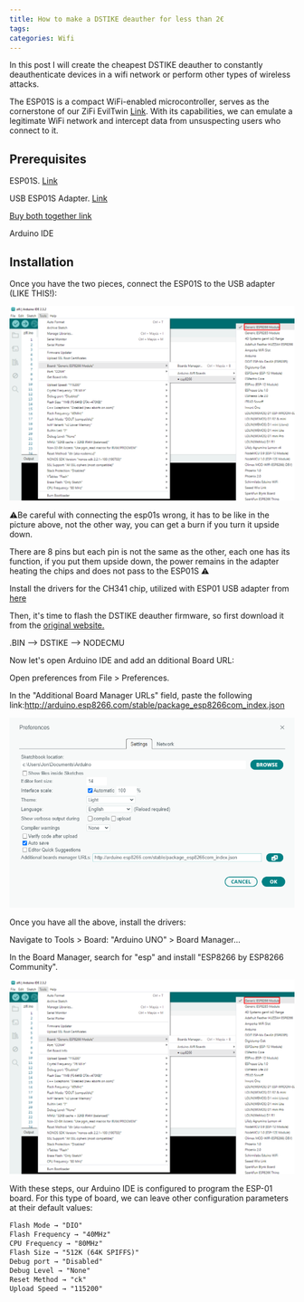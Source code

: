 ```yaml
---
title: How to make a DSTIKE deauther for less than 2€
tags: 
categories: Wifi
---
```


In this post I will create the cheapest DSTIKE deauther to constantly deauthenticate devices in a wifi network or perform other types of wireless attacks.

The ESP01S is a compact WiFi-enabled microcontroller, serves as the cornerstone of our ZiFi EvilTwin  [Link](https://github.com/sankethj/ZiFi). With its capabilities, we can emulate a legitimate WiFi network and intercept data from unsuspecting users who connect to it.

## Prerequisites

ESP01S. [Link](https://es.aliexpress.com/item/1005006323836809.html?spm=a2g0o.productlist.main.1.28415b914FtJbl&algo_pvid=ca944ce8-7dae-48fb-9d55-2356d438dcf7&algo_exp_id=ca944ce8-7dae-48fb-9d55-2356d438dcf7-0&pdp_npi=4%40dis%21EUR%214.21%211.38%21%21%2132.06%2110.51%21%40211b61a417088881547937946ebbb6%2112000036764337055%21sea%21ES%213170010347%21&curPageLogUid=6AcsFvLv3Uhi&utparam-url=scene%3Asearch%7Cquery_from%3A)

USB ESP01S Adapter. [Link](https://es.aliexpress.com/item/1005003772310662.html?spm=a2g0o.productlist.main.21.2d2d316fsmZ9iq&algo_pvid=b1e91228-dbab-4a9d-b1be-8f97de1fc506&algo_exp_id=b1e91228-dbab-4a9d-b1be-8f97de1fc506-10&pdp_npi=4%40dis%21EUR%212.12%211.44%21%21%212.24%211.52%21%40211b613117088881362586120e8ee5%2112000027112227203%21sea%21ES%213170010347%21&curPageLogUid=7Dhw4WLwdVY0&utparam-url=scene%3Asearch%7Cquery_from%3A)

[Buy both together link](https://es.aliexpress.com/item/1005002975811689.html?spm=a2g0o.productlist.main.5.6be9767fz26r9g&algo_pvid=639524e7-0b00-42fb-ad74-19ae97538200&algo_exp_id=639524e7-0b00-42fb-ad74-19ae97538200-2&pdp_ext_f=%7B%22sku_id%22%3A%2212000023045787079%22%7D&pdp_npi=3%40dis%21EUR%214.09%212.91%21%21%21%21%21%40211beca116792522848537831d0703%2112000023045787079%21sea%21ES%213767851196&curPageLogUid=JBsjD0LjXKUa)

Arduino IDE

## Installation

Once you have the two pieces, connect the ESP01S to the USB adapter (LIKE THIS!):

![Screenshot_1.png](/assets/img/screenshots/zifi/Screenshot_1.png)

⚠️Be careful with connecting the esp01s wrong, it has to be like in the picture above, not the other way, you can get a burn if you turn it upside down.

There are 8 pins but each pin is not the same as the other, each one has its function, if you put them upside down, the power remains in the adapter heating the chips and does not pass to the ESP01S ⚠️

Install the drivers for the CH341 chip, utilized with ESP01 USB adapter from [here](https://www.wch-ic.com/downloads/CH341SER_ZIP.html)

Then, it's time to flash the DSTIKE deauther firmware, so first download it from the [original website.](https://deauther.com/docs/download/)

.BIN --> DSTIKE --> NODECMU

Now let's open Arduino IDE and add an dditional Board URL:

Open preferences from File > Preferences.

In the "Additional Board Manager URLs" field, paste the following link:http://arduino.esp8266.com/stable/package_esp8266com_index.json

![Screenshot_10.png](/assets/img/screenshots/zifi/Screenshot_10.png)

Once you have all the above, install the drivers:

Navigate to Tools > Board: "Arduino UNO" > Board Manager...

In the Board Manager, search for "esp" and install "ESP8266 by ESP8266 Community".

![Screenshot_1.png](/assets/img/screenshots/zifi/Screenshot_1.png)

With these steps, our Arduino IDE is configured to program the ESP-01 board. For this type of board, we can leave other configuration parameters at their default values:

    Flash Mode → "DIO"
    Flash Frequency → "40MHz"
    CPU Frequency → "80MHz"
    Flash Size → "512K (64K SPIFFS)"
    Debug port → "Disabled"
    Debug Level → "None"
    Reset Method → "ck"
    Upload Speed → "115200"

